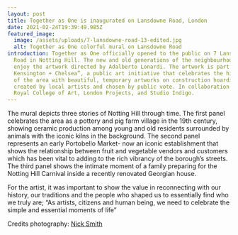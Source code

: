 ```yaml
---
layout: post
title: Together as One is inaugurated on Lansdowne Road, London
date: 2021-02-24T19:39:49.985Z
featured_image:
  image: /assets/uploads/7-lansdowne-road-13-edited.jpg
  alt: Together as One colorful mural on Lansdowne Road
introduction: Together as One officially opened to the public on 7 Lansdowne
  Road in Notting Hill. The new and old generations of the neighbourhood can now
  enjoy the artwork directed by Adalberto Lonardi. The artwork is part of “Love
  Kensington + Chelsea”, a public art initiative that celebrates the histories
  of the area with beautiful, temporary artworks on construction hoardings,
  created by local artists and chosen by public vote. In collaboration with The
  Royal College of Art, London Projects, and Studio Indigo.
---
```

The mural depicts three stories of Notting Hill through time. The first panel celebrates the area as a pottery and pig farm village in the 19th century, showing ceramic production among young and old residents surrounded by animals with the iconic kilns in the background. The second panel represents an early Portobello Market- now an iconic establishment that shows the relationship between fruit and vegetable vendors and customers which has been vital to adding to the rich vibrancy of the borough’s streets. The third panel shows the intimate moment of a family preparing for the Notting Hill Carnival inside a recently renovated Georgian house.

For the artist, it was important to show the value in reconnecting with our history, our traditions and the people who shaped us to essentially find who we truly are; “As artists, citizens and human being, we need to celebrate the simple and essential moments of life”

Credits photography: [Nick Smith](https://nsphotography.co.uk/)